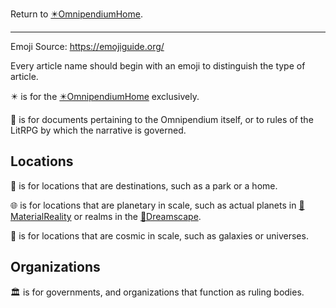 Return to [✴️OmnipendiumHome](✴️OmnipendiumHome.md).

---

Emoji Source: https://emojiguide.org/

Every article name should begin with an emoji to distinguish the type of article.

✴️ is for the [✴️OmnipendiumHome](✴️OmnipendiumHome.md) exclusively.

📄 is for documents pertaining to the Omnipendium itself, or to rules of the LitRPG by which the narrative is governed.

## Locations

📍 is for locations that are destinations, such as a park or a home.

🌐 is for locations that are planetary in scale, such as actual planets in [🌌MaterialReality](🌌MaterialReality.md) or realms in the [🌌Dreamscape](🌌Dreamscape.md).

🌌 is for locations that are cosmic in scale, such as galaxies or universes.

## Organizations
🏛 is for governments, and organizations that function as ruling bodies.

